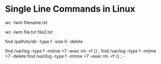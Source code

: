 # Single Line Commands in Linux

wc -lwm filename.txt

wc -lwm file.txt file2.txt 

find /path/to/dir -type f -size 0 -delete


find /var/log -type f -mtime +7 -exec rm -rf {} \;
find /var/log -type f -mtime +7 -delete
find /var/log -type f -mtime +7 -exec rm -rf {} \; -